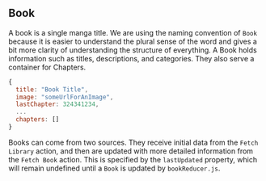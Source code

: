 Book
----
A book is a single manga title. We are using the naming convention of `Book` because it is easier to understand the plural sense of the word and gives a bit more clarity of understanding the structure of everything.  A Book holds information such as titles, descriptions, and categories.  They also serve a container for Chapters.

```js
{
  title: "Book Title",
  image: "someUrlForAnImage",
  lastChapter: 324341234,
  ...
  chapters: []
}
```

Books can come from two sources.  They receive initial data from the `Fetch Library` action, and then are updated with more detailed information from the `Fetch Book` action.  This is specified by the `lastUpdated` property, which will remain undefined until a `Book` is updated by `bookReducer.js`.
